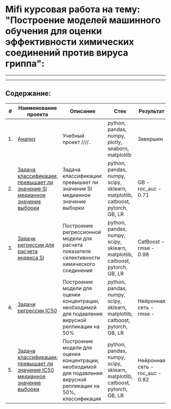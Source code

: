 # Mifi курсовая работа на тему: "Построение моделей машинного обучения для оценки эффективности химических соединений против вируса гриппа":
---
---
## Содержание:

| #    | Наименование проекта                | Описание                                                     | Стек                                                         | Результат|
| ---- | ------------------------------------------------------------ | ------------------------------------------------------------ | ------------------------------------------------------------ | ------|
| 1.   | [Анализ ](https://github.com/ipd0828/SkillFactoty-MIFI/blob/main/Project.%20Ноутбук-шаблон%20(1).ipynb)| Учебный проект ////.  | python, pandas, numpy, plotly, seaborn, matplotlib | Завершен |
| 2.   | [Задача классификации: превышает ли значение SI медианное значение выборки](https://github.com/ipd0828/SkillFactoty-MIFI/blob/main/ClassikML-KursWork/ClassificationSImedian.ipynb)| Задача классификации: превышает ли значение SI медианное значение выборки  | python, pandas, numpy, scipy, sklearn, matplotlib, catboost, pytorch, GB, LR   |  GB - roc_auc - 0.71 |
| 3.   | [Задачи регрессии для расчета индекса SI](https://github.com/ipd0828/SkillFactoty-MIFI/blob/main/ClassikML-KursWork/SI-regression%20model.ipynb)| Построение регрессионной модели для расчета показателя селективности химического соединения  | python, pandas, numpy, scipy, sklearn, matplotlib, catboost, pytorch, GB, LR   |  СatBoost - rmse - 0.98 |
| 4.   | [Задачи регрессии IC50](https://github.com/ipd0828/SkillFactoty-MIFI/blob/main/ClassikML-KursWork/IC50-regression%20model.ipynb)| Построение модели для оценки концентрации, необходимой для подавления вирусной репликации на 50%  | python, pandas, numpy, scipy, sklearn, matplotlib, catboost, pytorch, GB, LR   |  Нейронная сеть - rmse -  |
| 5.   | [Задача классификации: превышает ли значение IC50 медианное значение выборки](https://github.com/ipd0828/SkillFactoty-MIFI/blob/main/ClassikML-KursWork/ClassificationIC50med.ipynb)| Построение модели для оценки концентрации, необходимой для подавления вирусной репликации на 50%, классификация | python, pandas, numpy, scipy, sklearn, matplotlib, catboost, pytorch, GB, LR   |  Нейронная сеть - roc_auc - 0.82 |
